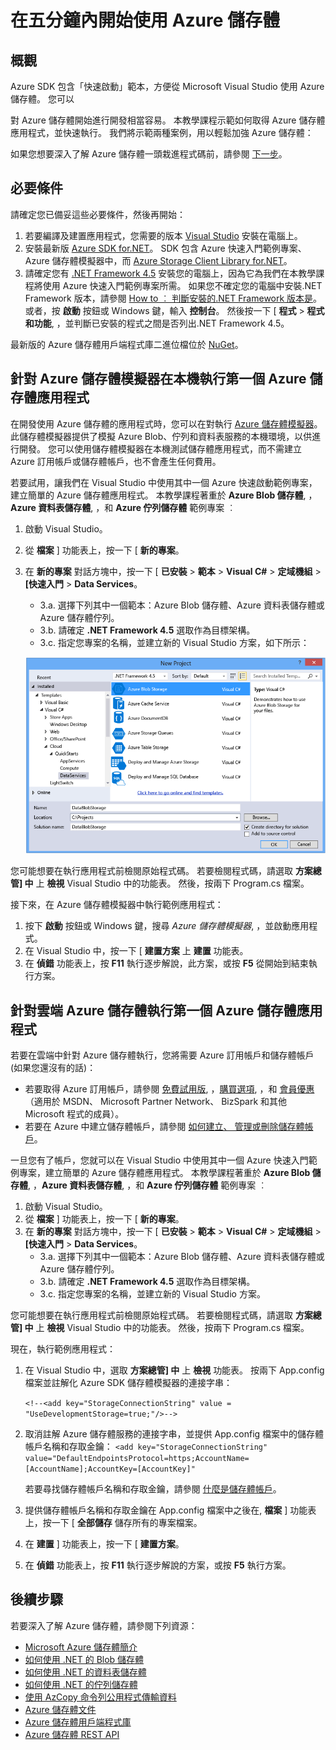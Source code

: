<properties 
    pageTitle="在五分鐘內開始使用 Azure 儲存體 | Microsoft Azure" 
    description="使用 Azure 快速入門、Visual Studio 和 Azure 儲存體模擬器，快速掌握 Microsoft Azure Blob、資料表和佇列。 在五分鐘內執行第一個 Azure 儲存體應用程式" 
    services="storage" 
    documentationCenter=".net" 
    authors="tamram" 
    manager="adinah" 
    editor=""/>

<tags 
    ms.service="storage" 
    ms.workload="storage" 
    ms.tgt_pltfrm="na" 
    ms.devlang="dotnet" 
    ms.topic="article" 
    ms.date="11/12/2015" 
    ms.author="tamram;selcint"/>

# 在五分鐘內開始使用 Azure 儲存體 

## 概觀

Azure SDK 包含「快速啟動」範本，方便從 Microsoft Visual Studio 使用 Azure 儲存體。 您可以 

對 Azure 儲存體開始進行開發相當容易。 本教學課程示範如何取得 Azure 儲存體應用程式，並快速執行。 
我們將示範兩種案例，用以輕鬆加強 Azure 儲存體：

如果您想要深入了解 Azure 儲存體一頭栽進程式碼前，請參閱 [下一步](#next-steps)。

## 必要條件

請確定您已備妥這些必要條件，然後再開始：

1. 若要編譯及建置應用程式，您需要的版本 [Visual Studio](https://www.visualstudio.com/) 安裝在電腦上。 
2. 安裝最新版 [Azure SDK for.NET](http://azure.microsoft.com/downloads/)。 SDK 包含 Azure 快速入門範例專案、 Azure 儲存體模擬器中，而 [Azure Storage Client Library for.NET](https://msdn.microsoft.com/library/azure/wa_storage_30_reference_home.aspx)。
3. 請確定您有 [.NET Framework 4.5](http://www.microsoft.com/download/details.aspx?id=30653) 安裝您的電腦上，因為它為我們在本教學課程將使用 Azure 快速入門範例專案所需。 如果您不確定您的電腦中安裝.NET Framework 版本，請參閱 [How to ︰ 判斷安裝的.NET Framework 版本是](https://msdn.microsoft.com/vstudio/hh925568.aspx)。 或者，按 **啟動** 按鈕或 Windows 鍵，輸入 **控制台**。 然後按一下 [ **程式** > **程式和功能**, ，並判斷已安裝的程式之間是否列出.NET Framework 4.5。

最新版的 Azure 儲存體用戶端程式庫二進位檔位於 [NuGet](https://www.nuget.org/packages/WindowsAzure.Storage/)。


## 針對 Azure 儲存體模擬器在本機執行第一個 Azure 儲存體應用程式

在開發使用 Azure 儲存體的應用程式時，您可以在對執行 [Azure 儲存體模擬器](storage-use-emulator.md)。 此儲存體模擬器提供了模擬 Azure Blob、佇列和資料表服務的本機環境，以供進行開發。 您可以使用儲存體模擬器在本機測試儲存體應用程式，而不需建立 Azure 訂用帳戶或儲存體帳戶，也不會產生任何費用。

若要試用，讓我們在 Visual Studio 中使用其中一個 Azure 快速啟動範例專案，建立簡單的 Azure 儲存體應用程式。 本教學課程著重於 **Azure Blob 儲存體**, ，**Azure 資料表儲存體**, ，和 **Azure 佇列儲存體** 範例專案 ︰

1. 啟動 Visual Studio。
2. 從 **檔案** ] 功能表上，按一下 [ **新的專案**。
3. 在 **新的專案** 對話方塊中，按一下 [ **已安裝** > **範本** > **Visual C#** > **定域機組** > **[快速入門** > **Data Services**。
    - 3.a.  選擇下列其中一個範本：Azure Blob 儲存體、Azure 資料表儲存體或 Azure 儲存體佇列。 
    - 3.b. 請確定 **.NET Framework 4.5** 選取作為目標架構。   
    - 3.c. 指定您專案的名稱，並建立新的 Visual Studio 方案，如下所示：
    
    ![Azure 快速入門][Image1]

您可能想要在執行應用程式前檢閱原始程式碼。 若要檢閱程式碼，請選取 **方案總管] 中** 上 **檢視** Visual Studio 中的功能表。 然後，按兩下 Program.cs 檔案。 

接下來，在 Azure 儲存體模擬器中執行範例應用程式：

1.  按下 **啟動** 按鈕或 Windows 鍵，搜尋 *Azure 儲存體模擬器*, ，並啟動應用程式。
2.  在 Visual Studio 中，按一下 [ **建置方案** 上 **建置** 功能表。 
3.  在 **偵錯** 功能表上，按 **F11** 執行逐步解說，此方案，或按 **F5** 從開始到結束執行方案。

## 針對雲端 Azure 儲存體執行第一個 Azure 儲存體應用程式

若要在雲端中針對 Azure 儲存體執行，您將需要 Azure 訂用帳戶和儲存體帳戶 (如果您還沒有的話)： 

- 若要取得 Azure 訂用帳戶，請參閱 [免費試用版](http://azure.microsoft.com/pricing/free-trial/), ，[購買選項](http://azure.microsoft.com/pricing/purchase-options/), ，和 [會員優惠](http://azure.microsoft.com/pricing/member-offers/) （適用於 MSDN、 Microsoft Partner Network、 BizSpark 和其他 Microsoft 程式的成員）。
- 若要在 Azure 中建立儲存體帳戶，請參閱 [如何建立、 管理或刪除儲存體帳戶](storage-create-storage-account.md)。

一旦您有了帳戶，您就可以在 Visual Studio 中使用其中一個 Azure 快速入門範例專案，建立簡單的 Azure 儲存體應用程式。 本教學課程著重於 **Azure Blob 儲存體**, ，**Azure 資料表儲存體**, ，和 **Azure 佇列儲存體** 範例專案 ︰

1. 啟動 Visual Studio。
2. 從 **檔案** ] 功能表上，按一下 [ **新的專案**。
3. 在 **新的專案** 對話方塊中，按一下 [ **已安裝** > **範本** > **Visual C#** > **定域機組** > **[快速入門** > **Data Services**。
    - 3.a. 選擇下列其中一個範本：Azure Blob 儲存體、Azure 資料表儲存體或 Azure 儲存體佇列。
    - 3.b. 請確定 **.NET Framework 4.5** 選取作為目標架構。
    - 3.c. 指定您專案的名稱，並建立新的 Visual Studio 方案。 

您可能想要在執行應用程式前檢閱原始程式碼。 若要檢閱程式碼，請選取 **方案總管] 中** 上 **檢視** Visual Studio 中的功能表。 然後，按兩下 Program.cs 檔案。 

現在，執行範例應用程式：

1.  在 Visual Studio 中，選取 **方案總管] 中** 上 **檢視** 功能表。 按兩下 App.config 檔案並註解化 Azure SDK 儲存體模擬器的連接字串：

    `<!--<add key="StorageConnectionString" value = "UseDevelopmentStorage=true;"/>-->`

2.  取消註解 Azure 儲存體服務的連接字串，並提供 App.config 檔案中的儲存體帳戶名稱和存取金鑰：
    `<add key="StorageConnectionString" value="DefaultEndpointsProtocol=https;AccountName=[AccountName];AccountKey=[AccountKey]"`

    若要尋找儲存體帳戶名稱和存取金鑰，請參閱 [什麼是儲存體帳戶](storage-whatis-account.md)。

3.  提供儲存體帳戶名稱和存取金鑰在 App.config 檔案中之後在, **檔案** ] 功能表上，按一下 [ **全部儲存** 儲存所有的專案檔案。
4.  在 **建置** ] 功能表上，按一下 [ **建置方案**。
5.  在 **偵錯** 功能表上，按 **F11** 執行逐步解說的方案，或按 **F5** 執行方案。


## 後續步驟

若要深入了解 Azure 儲存體，請參閱下列資源：

* [Microsoft Azure 儲存體簡介](storage-introduction.md)
* [如何使用 .NET 的 Blob 儲存體](storage-dotnet-how-to-use-blobs.md)
* [如何使用 .NET 的資料表儲存體](storage-dotnet-how-to-use-tables.md)
* [如何使用 .NET 的佇列儲存體](storage-dotnet-how-to-use-queues.md)
* [使用 AzCopy 命令列公用程式傳輸資料](storage-use-azcopy)
* [Azure 儲存體文件](http://azure.microsoft.com/documentation/services/storage/)
* [Azure 儲存體用戶端程式庫](https://msdn.microsoft.com/library/azure/wa_storage_30_reference_home.aspx)
* [Azure 儲存體 REST API](https://msdn.microsoft.com/library/azure/dd179355.aspx)

[Image1]: ./media/storage-getting-started-guide/QuickStart.png
 


